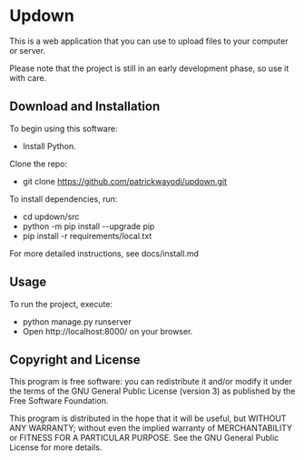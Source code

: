 Updown
======

This is a web application that you can use to upload files to your computer or server.

Please note that the project is still in an early development phase, so use it with
care.


## Download and Installation

To begin using this software:
* Install Python.

Clone the repo:
* git clone https://github.com/patrickwayodi/updown.git

To install dependencies, run:
* cd updown/src
* python -m pip install --upgrade pip
* pip install -r requirements/local.txt

For more detailed instructions, see docs/install.md


## Usage

To run the project, execute:
* python manage.py runserver
* Open http://localhost:8000/ on your browser.


## Copyright and License

This program is free software: you can redistribute it and/or modify it under the terms
of the GNU General Public License (version 3) as published by the Free Software
Foundation.

This program is distributed in the hope that it will be useful, but WITHOUT ANY
WARRANTY; without even the implied warranty of MERCHANTABILITY or FITNESS FOR A
PARTICULAR PURPOSE. See the GNU General Public License for more details.

